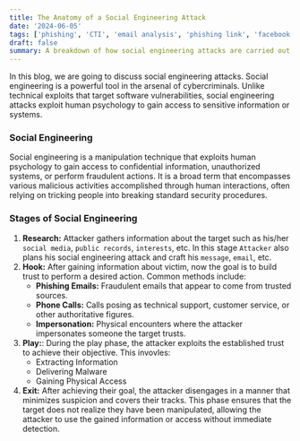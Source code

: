 ```yaml
---
title: The Anatomy of a Social Engineering Attack
date: '2024-06-05'
tags: ['phishing', 'CTI', 'email analysis', 'phishing link', 'facebook', 'hack', 'social engineering', 'real world']
draft: false
summary: A breakdown of how social engineering attacks are carried out, from the initial research phase to the execution and exit strategies.
---
```


In this blog, we are going to discuss social engineering attacks. Social engineering is a powerful tool in the arsenal of cybercriminals. Unlike technical exploits that target software vulnerabilities, social engineering attacks exploit human psychology to gain access to sensitive information or systems. 

### Social Engineering
Social engineering is a manipulation technique that exploits human psychology to gain access to confidential information, unauthorized systems, or perform fraudulent actions. It is a broad term that encompasses various malicious activities accomplished through human interactions, often relying on tricking people into breaking standard security procedures.

### Stages of Social Engineering
1. **Research:** Attacker gathers information about the target such as his/her `social media`, `public records`, `interests`, etc. In this stage `Attacker` also plans his social engineering attack and craft his `message`, `email`, etc.
2. **Hook:** After gaining information about victim, now the goal is to build trust to perform a desired action. Common methods include:
   - **Phishing Emails:** Fraudulent emails that appear to come from trusted sources.
   - **Phone Calls:** Calls posing as technical support, customer service, or other authoritative figures.
   - **Impersonation:** Physical encounters where the attacker impersonates someone the target trusts.
3. **Play:**: During the play phase, the attacker exploits the established trust to achieve their objective. This invovles:
   - Extracting Information
   - Delivering Malware
   - Gaining Physical Access
4. **Exit:** After achieving their goal, the attacker disengages in a manner that minimizes suspicion and covers their tracks. This phase ensures that the target does not realize they have been manipulated, allowing the attacker to use the gained information or access without immediate detection.
